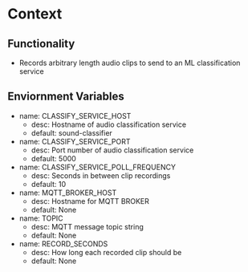 # Context

## Functionality
- Records arbitrary length audio clips to send to an ML classification service

## Enviornment Variables
- name: CLASSIFY_SERVICE_HOST
    - desc: Hostname of audio classification service
    - default: sound-classifier
- name: CLASSIFY_SERVICE_PORT
    - desc: Port number of audio classification service
    - default: 5000
- name: CLASSIFY_SERVICE_POLL_FREQUENCY
    - desc: Seconds in between clip recordings
    - default: 10
- name: MQTT_BROKER_HOST
    - desc: Hostname for MQTT BROKER
    - default: None
- name: TOPIC
    - desc: MQTT message topic string
    - default: None
- name: RECORD_SECONDS
    - desc: How long each recorded clip should be
    - default: None


